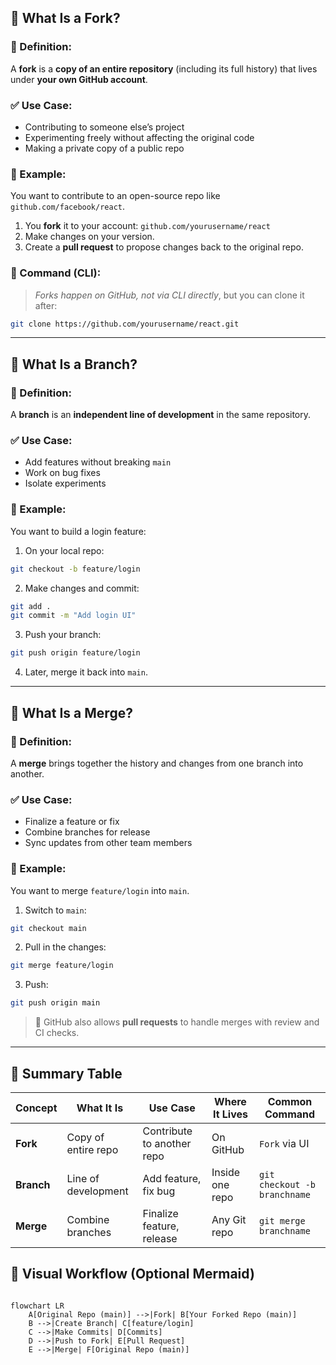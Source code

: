 ## 🔀 What Is a **Fork**?

### 📌 Definition:

A **fork** is a **copy of an entire repository** (including its full history) that lives under **your own GitHub account**.

### ✅ Use Case:

* Contributing to someone else’s project
* Experimenting freely without affecting the original code
* Making a private copy of a public repo

### 📂 Example:

You want to contribute to an open-source repo like `github.com/facebook/react`.

1. You **fork** it to your account:
   `github.com/yourusername/react`
2. Make changes on your version.
3. Create a **pull request** to propose changes back to the original repo.

### 🔧 Command (CLI):

> *Forks happen on GitHub, not via CLI directly*, but you can clone it after:

```bash
git clone https://github.com/yourusername/react.git
```

---

## 🌿 What Is a **Branch**?

### 📌 Definition:

A **branch** is an **independent line of development** in the same repository.

### ✅ Use Case:

* Add features without breaking `main`
* Work on bug fixes
* Isolate experiments

### 📂 Example:

You want to build a login feature:

1. On your local repo:

```bash
git checkout -b feature/login
```

2. Make changes and commit:

```bash
git add .
git commit -m "Add login UI"
```

3. Push your branch:

```bash
git push origin feature/login
```

4. Later, merge it back into `main`.

---

## 🔁 What Is a **Merge**?

### 📌 Definition:

A **merge** brings together the history and changes from one branch into another.

### ✅ Use Case:

* Finalize a feature or fix
* Combine branches for release
* Sync updates from other team members

### 📂 Example:

You want to merge `feature/login` into `main`.

1. Switch to `main`:

```bash
git checkout main
```

2. Pull in the changes:

```bash
git merge feature/login
```

3. Push:

```bash
git push origin main
```

> 🧠 GitHub also allows **pull requests** to handle merges with review and CI checks.

---

## 🔄 Summary Table

| Concept    | What It Is          | Use Case                   | Where It Lives  | Common Command               |
| ---------- | ------------------- | -------------------------- | --------------- | ---------------------------- |
| **Fork**   | Copy of entire repo | Contribute to another repo | On GitHub       | `Fork` via UI                |
| **Branch** | Line of development | Add feature, fix bug       | Inside one repo | `git checkout -b branchname` |
| **Merge**  | Combine branches    | Finalize feature, release  | Any Git repo    | `git merge branchname`       |

## 🧭 Visual Workflow (Optional Mermaid)

```mermaid

flowchart LR
    A[Original Repo (main)] -->|Fork| B[Your Forked Repo (main)]
    B -->|Create Branch| C[feature/login]
    C -->|Make Commits| D[Commits]
    D -->|Push to Fork| E[Pull Request]
    E -->|Merge| F[Original Repo (main)]
